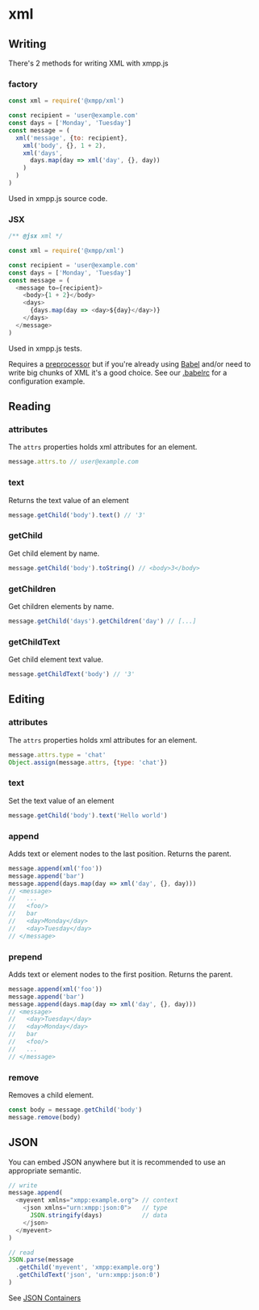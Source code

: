 # xml

## Writing

There's 2 methods for writing XML with xmpp.js

### factory

```js
const xml = require('@xmpp/xml')

const recipient = 'user@example.com'
const days = ['Monday', 'Tuesday']
const message = (
  xml('message', {to: recipient},
    xml('body', {}, 1 + 2),
    xml('days',
      days.map(day => xml('day', {}, day))
    )
  )
)
```

Used in xmpp.js source code.

### JSX

```js
/** @jsx xml */

const xml = require('@xmpp/xml')

const recipient = 'user@example.com'
const days = ['Monday', 'Tuesday']
const message = (
  <message to={recipient}>
    <body>{1 + 2}</body>
    <days>
      {days.map(day => <day>${day}</day>)}
    </days>
  </message>
)
```

Used in xmpp.js tests.

Requires a [preprocessor](https://www.npmjs.com/package/babel-plugin-transform-react-jsx) but if you're already using [Babel](http://babeljs.io/) and/or need to write big chunks of XML it's a good choice. See our [.babelrc](https://github.com/xmppjs/xmpp.js/blob/master/.babelrc) for a configuration example.

## Reading

### attributes

The `attrs` properties holds xml attributes for an element.

```js
message.attrs.to // user@example.com
```

### text

Returns the text value of an element

```js
message.getChild('body').text() // '3'
```

### getChild

Get child element by name.

```js
message.getChild('body').toString() // <body>3</body>
```

### getChildren

Get children elements by name.

```js
message.getChild('days').getChildren('day') // [...]
```

### getChildText

Get child element text value.

```js
message.getChildText('body') // '3'
```

## Editing

### attributes

The `attrs` properties holds xml attributes for an element.

```js
message.attrs.type = 'chat'
Object.assign(message.attrs, {type: 'chat'})
```

### text

Set the text value of an element

```js
message.getChild('body').text('Hello world')
```


### append

Adds text or element nodes to the last position.
Returns the parent.

```js
message.append(xml('foo'))
message.append('bar')
message.append(days.map(day => xml('day', {}, day)))
// <message>
//   ...
//   <foo/>
//   bar
//   <day>Monday</day>
//   <day>Tuesday</day>
// </message>
```

### prepend

Adds text or element nodes to the first position.
Returns the parent.

```js
message.append(xml('foo'))
message.append('bar')
message.append(days.map(day => xml('day', {}, day)))
// <message>
//   <day>Tuesday</day>
//   <day>Monday</day>
//   bar
//   <foo/>
//   ...
// </message>
```

### remove

Removes a child element.

```js
const body = message.getChild('body')
message.remove(body)
```

## JSON

You can embed JSON anywhere but it is recommended to use an appropriate semantic.

```js
// write
message.append(
  <myevent xmlns="xmpp:example.org"> // context
    <json xmlns="urn:xmpp:json:0">   // type
      JSON.stringify(days)           // data
    </json>
  </myevent>
)

// read
JSON.parse(message
  .getChild('myevent', 'xmpp:example.org')
  .getChildText('json', 'urn:xmpp:json:0')
)
```

See [JSON Containers](https://xmpp.org/extensions/xep-0335.html)
